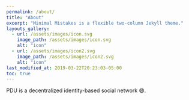 ```yaml
---
permalink: /about/
title: "About"
excerpt: "Minimal Mistakes is a flexible two-column Jekyll theme."
layouts_gallery:
  - url: /assets/images/icon.svg
    image_path: /assets/images/icon.svg
    alt: "icon"
  - url: /assets/images/icon2.svg
    image_path: /assets/images/icon2.svg
    alt: "icon"
last_modified_at: 2019-03-22T20:23:03-05:00
toc: true
---
```


PDU is a decentralized identity-based social network :smile:.



